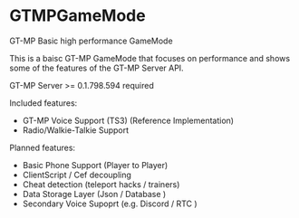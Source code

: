 # GTMPGameMode
GT-MP Basic high performance GameMode

This is a baisc GT-MP GameMode that focuses on performance and shows some of the features of the GT-MP Server API.

GT-MP Server >= 0.1.798.594 required

Included features:

* GT-MP Voice Support (TS3) (Reference Implementation)
* Radio/Walkie-Talkie Support


Planned features:

* Basic Phone Support (Player to Player)
* ClientScript / Cef decoupling
* Cheat detection (teleport hacks / trainers)
* Data Storage Layer (Json / Database )
* Secondary Voice Supoprt (e.g. Discord / RTC )
